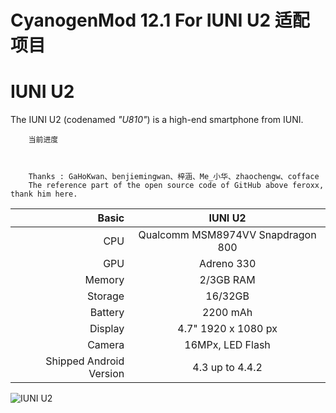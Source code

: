 # CyanogenMod 12.1 For IUNI U2 适配项目

IUNI U2
==============

The IUNI U2 (codenamed _"U810"_) is a high-end smartphone from IUNI.

		当前进度

		

		Thanks : GaHoKwan、benjiemingwan、梓涵、Me_小华、zhaochengw、cofface
		The reference part of the open source code of GitHub above feroxx, thank him here.

Basic   | IUNI U2                           | 
-------:|:---------------------------------:|
CPU     | Qualcomm MSM8974VV Snapdragon 800 | 
GPU     | Adreno 330                        | 
Memory  | 2/3GB RAM                         |
Storage | 16/32GB                           |
Battery | 2200 mAh                          |
Display | 4.7" 1920 x 1080 px               |
Camera  | 16MPx, LED Flash                  |
Shipped Android Version | 4.3 up to 4.4.2   |
![IUNI U2](http://f.hiphotos.baidu.com/baike/c0%3Dbaike92%2C5%2C5%2C92%2C30/sign=109b8d4bd739b60059c307e588395e4f/71cf3bc79f3df8dcd4550139cf11728b47102829.jpg "IUNI U2")


